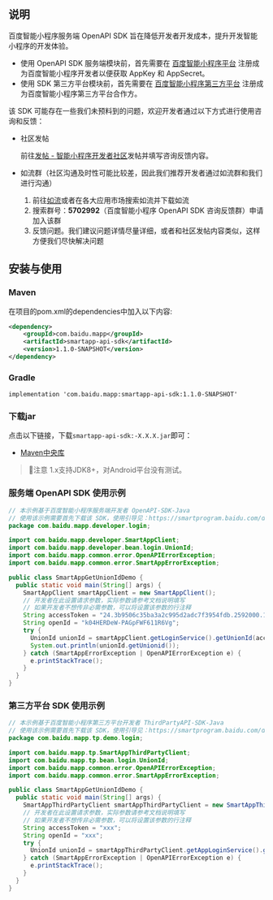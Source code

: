 ## 说明
百度智能小程序服务端 OpenAPI SDK 旨在降低开发者开发成本，提升开发智能小程序的开发体验。
* 使用 OpenAPI SDK 服务端模块前，首先需要在 [百度智能小程序平台](https://smartprogram.baidu.com/developer/index.html) 注册成为百度智能小程序开发者以便获取 AppKey
和 AppSecret。
* 使用 SDK 第三方平台模块前，首先需要在 [百度智能小程序第三方平台](https://smartprogram.baidu.com/developer/tpindex.html) 注册成为百度智能小程序第三方平台合作方。


该 SDK 可能存在一些我们未预料到的问题，欢迎开发者通过以下方式进行使用咨询和反馈：
- 社区发帖

  前往[发帖 - 智能小程序开发者社区](https://smartprogram.baidu.com/forum/topic/add)发帖并填写咨询反馈内容。

- 如流群（社区沟通及时性可能比较差，因此我们推荐开发者通过如流群和我们进行沟通）
   1. 前往[如流](http://infoflow.baidu.com/mainpage/#/)或者在各大应用市场搜索如流并下载如流
   2. 搜索群号：**5702992**（百度智能小程序 OpenAPI SDK 咨询反馈群）申请加入该群
   3. 反馈问题。我们建议问题详情尽量详细，或者和社区发帖内容类似，这样方便我们尽快解决问题


## 安装与使用

### Maven
在项目的pom.xml的dependencies中加入以下内容:

```xml
<dependency>
    <groupId>com.baidu.mapp</groupId>
    <artifactId>smartapp-api-sdk</artifactId>
    <version>1.1.0-SNAPSHOT</version>
</dependency>
```

### Gradle
```
implementation 'com.baidu.mapp:smartapp-api-sdk:1.1.0-SNAPSHOT'
```

### 下载jar

点击以下链接，下载`smartapp-api-sdk:-X.X.X.jar`即可：

- [Maven中央库](https://oss.sonatype.org/content/repositories/snapshots/com/baidu/mapp/smartapp-api-sdk/1.1.0-SNAPSHOT/)

> 🔔️注意
>1.x支持JDK8+，对Android平台没有测试。

### 服务端 OpenAPI SDK 使用示例

```java
// 本示例基于百度智能小程序服务端开发者 OpenAPI-SDK-Java
// 使用该示例需要首先下载该 SDK，使用引导见：https://smartprogram.baidu.com/docs/develop/serverapi/introduction_for_openapi_sdk/
package com.baidu.mapp.developer.login;

import com.baidu.mapp.developer.SmartAppClient;
import com.baidu.mapp.developer.bean.login.UnionId;
import com.baidu.mapp.common.error.OpenAPIErrorException;
import com.baidu.mapp.common.error.SmartAppErrorException;

public class SmartAppGetUnionIdDemo {
  public static void main(String[] args) {
    SmartAppClient smartAppClient = new SmartAppClient();
    // 开发者在此设置请求参数，实际参数请参考文档说明填写
    // 如果开发者不想传非必需参数，可以将设置该参数的行注释
    String accessToken = "24.3b9506c35ba3a2c995d2adc7f3954fdb.2592000.1642731700.282335-24976143";
    String openId = "k04HERDeW-PAGpFWF611R6Vg";
    try {
      UnionId unionId = smartAppClient.getLoginService().getUnionId(accessToken, openId);
      System.out.println(unionId.getUnionid());
    } catch (SmartAppErrorException | OpenAPIErrorException e) {
      e.printStackTrace();
    }
  }
}
```

### 第三方平台 SDK 使用示例

```java
// 本示例基于百度智能小程序第三方平台开发者 ThirdPartyAPI-SDK-Java
// 使用该示例需要首先下载该 SDK，使用引导见：https://smartprogram.baidu.com/docs/third/introduction_for_thirdparty_sdk/
package com.baidu.mapp.tp.demo.login;

import com.baidu.mapp.tp.SmartAppThirdPartyClient;
import com.baidu.mapp.tp.bean.login.UnionId;
import com.baidu.mapp.common.error.OpenAPIErrorException;
import com.baidu.mapp.common.error.SmartAppErrorException;

public class SmartAppGetUnionIdDemo {
  public static void main(String[] args) {
    SmartAppThirdPartyClient smartAppThirdPartyClient = new SmartAppThirdPartyClient();
    // 开发者在此设置请求参数，实际参数请参考文档说明填写
    // 如果开发者不想传非必需参数，可以将设置该参数的行注释
    String accessToken = "xxx";
    String openId = "xxx";
    try {
      UnionId unionId = smartAppThirdPartyClient.getAppLoginService().getUnionId(accessToken, openId);
    } catch (SmartAppErrorException | OpenAPIErrorException e) {
      e.printStackTrace();
    }
  }
}
```
